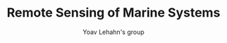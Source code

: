 ---
title: "Remote Sensing of Marine Systems"
subtitle: "Yoav Lehahn's group"
tagline: "A bird's eye view on processes and patterns in the marine environment"
features:
  - icon: "monitor"
    title: "Satellite Monitoring"
    description: "Real-time ocean observation using advanced satellite imagery and sensors"
    image: "/images/features/phytoplankton.png"
  - icon: "chart"
    title: "Data Analytics"
    description: "Machine learning and AI for ocean pattern recognition and prediction"
    image: "/images/features/front_alexander_river.jpg"
  - icon: "globe"
    title: "Climate Impact"
    description: "Understanding ocean-atmosphere interactions and climate change effects"
    image: "/images/features/jellyfish.jpg"
---
